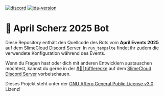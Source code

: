 [![discord](https://img.shields.io/discord/1077255218728796192?label=slimecloud&style=plastic)](https://discord.gg/slimecloud)
[![jda-version](https://img.shields.io/badge/JDA--Version-5.3.0-blue?style=plastic)](https://github.com/DV8FromTheWorld/JDA/releases/tag/v5.3.0)

# 👋 April Scherz 2025 Bot

Diese Repository enthält den Quellcode des Bots vom **April Events 2025** auf dem [SlimeCloud Discord Server](https://discord.gg/slimecloud).
In `run_tempalte` findet ihr zudem die verwendete Konfiguration während des Events.

Wenn du Fragen hast oder dich mit anderen Entwicklern austauschen möchtest, kannst du gerne in
der [#👾│tüftlerecke](https://discord.com/channels/1077255218728796192/1098707158750724186) auf
dem [SlimeCloud Discord Server](https://discord.gg/slimecloud) vorbeischauen.

Dieses Projekt steht unter der [GNU Affero General Public License v3.0](https://github.com/SlimeCloud/template-bot/blob/master/LICENSE.md) Lizenz!
